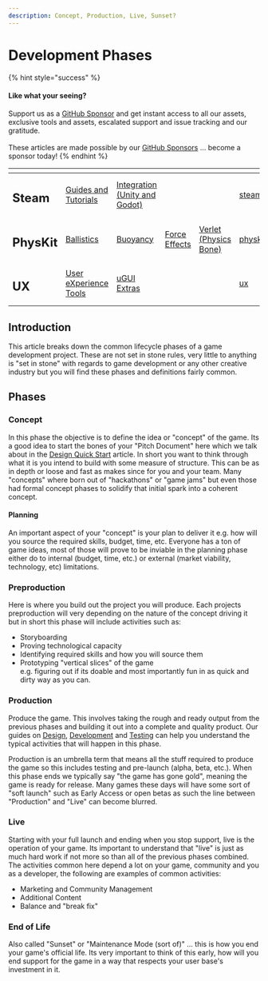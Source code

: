 ```yaml
---
description: Concept, Production, Live, Sunset?
---
```


# Development Phases

{% hint style="success" %}
#### Like what your seeing?

Support us as a [GitHub Sponsor](../../become-a-sponsor/) and get instant access to all our assets, exclusive tools and assets, escalated support and issue tracking and our gratitude.\
\
These articles are made possible by our [GitHub Sponsors](../../become-a-sponsor/) ... become a sponsor today!
{% endhint %}

<table data-view="cards"><thead><tr><th></th><th></th><th></th><th></th><th></th><th data-hidden data-card-target data-type="content-ref"></th><th data-hidden data-card-cover data-type="files"></th></tr></thead><tbody><tr><td><h2>Steam</h2></td><td><a href="../steam/">Guides and Tutorials</a></td><td><a href="../../assets/steamworks/">Integration (Unity and Godot)</a></td><td></td><td></td><td><a href="../steam/">steam</a></td><td><a href="../../.gitbook/assets/Steamworks Card.png">Steamworks Card.png</a></td></tr><tr><td><h2>PhysKit</h2></td><td><a href="../../assets/physkit/learning/sample-scenes/fantasy-style-ballistic-simulation.md">Ballistics</a></td><td><a href="../../assets/physkit/learning/sample-scenes/1-buoyancy-example.md">Buoyancy</a></td><td><a href="../../assets/physkit/learning/sample-scenes/1-force-effect-fields.md">Force Effects</a></td><td><a href="../../assets/physkit/learning/sample-scenes/2-verlet-spring-skinned-mesh.md">Verlet (Physics Bone)</a></td><td><a href="../../assets/physkit/">physkit</a></td><td><a href="../../.gitbook/assets/PhysKit Card.png">PhysKit Card.png</a></td></tr><tr><td><h2>UX</h2></td><td><a href="../../assets/ux/learning/core-concepts/">User eXperience Tools</a></td><td><a href="../../assets/ux/learning/ugui-extras/">uGUI Extras</a></td><td></td><td></td><td><a href="../../assets/ux/">ux</a></td><td><a href="../../.gitbook/assets/Splash Screen (1).png">Splash Screen (1).png</a></td></tr></tbody></table>

## Introduction

This article breaks down the common lifecycle phases of a game development project. These are not set in stone rules, very little to anything is "set in stone" with regards to game development or any other creative industry but you will find these phases and definitions fairly common.

## Phases

### Concept

In this phase the objective is to define the idea or "concept" of the game. Its a good idea to start the bones of your "Pitch Document" here which we talk about in the [Design Quick Start](../design/quick-start.md) article. In short you want to think through what it is you intend to build with some measure of structure. This can be as in depth or loose and fast as makes since for you and your team. Many "concepts" where born out of "hackathons" or "game jams" but even those had formal concept phases to solidify that initial spark into a coherent concept.

#### Planning

An important aspect of your "concept" is your plan to deliver it e.g. how will you source the required skills, budget, time, etc. Everyone has a ton of game ideas, most of those will prove to be inviable in the planning phase either do to internal (budget, time, etc.) or external (market viability, technology, etc) limitations.

### Preproduction

Here is where you build out the project you will produce. Each projects preproduction will very depending on the nature of the concept driving it but in short this phase will include activities such as:

* Storyboarding
* Proving technological capacity
* Identifying required skills and how you will source them
* Prototyping "vertical slices" of the game\
  e.g. figuring out if its doable and most importantly fun in as quick and dirty way as you can.

### Production

Produce the game. This involves taking the rough and ready output from the previous phases and building it out into a complete and quality product. Our guides on [Design](../design/), [Development](../development/) and [Testing](../testing/) can help you understand the typical activities that will happen in this phase.

Production is an umbrella term that means all the stuff required to produce the game so this includes testing and pre-launch (alpha, beta, etc.). When this phase ends we typically say "the game has gone gold", meaning the game is ready for release. Many games these days will have some sort of "soft launch" such as Early Access or open betas as such the line between "Production" and "Live" can become blurred.

### Live

Starting with your full launch and ending when you stop support, live is the operation of your game. Its important to understand that "live" is just as much hard work if not more so than all of the previous phases combined. The activities common here depend a lot on your game, community and you as a developer, the following are examples of common activities:

* Marketing and Community Management
* Additional Content
* Balance and "break fix"&#x20;

### End of Life

Also called "Sunset" or "Maintenance Mode (sort of)" ... this is how you end your game's official life. Its very important to think of this early, how will you end support for the game in a way that respects your user base's investment in it.
